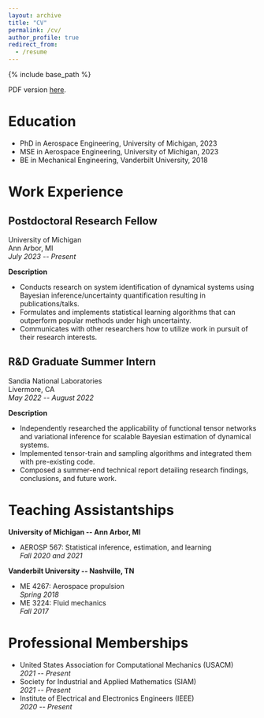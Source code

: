 ```yaml
---
layout: archive
title: "CV"
permalink: /cv/
author_profile: true
redirect_from:
  - /resume
---
```


{% include base_path %}

PDF version [here](../files/galioto-cv.pdf).

# Education

* PhD in Aerospace Engineering, University of Michigan, 2023
* MSE in Aerospace Engineering, University of Michigan, 2023
* BE in Mechanical Engineering, Vanderbilt University, 2018

# Work Experience
## Postdoctoral Research Fellow

University of Michigan<br>
Ann Arbor, MI<br>
*July 2023 -- Present*

**Description**<br>
* Conducts research on system identification of dynamical systems using Bayesian inference/uncertainty quantification resulting in publications/talks.
* Formulates and implements statistical learning algorithms that can outperform popular methods under high uncertainty.
* Communicates with other researchers how to utilize work in pursuit of their research interests.

## R&D Graduate Summer Intern

Sandia National Laboratories<br>
Livermore, CA<br>
*May 2022 -- August 2022*

**Description**<br>
* Independently researched the applicability of functional tensor networks and variational inference for scalable Bayesian estimation of dynamical systems.
* Implemented tensor-train and sampling algorithms and integrated them with pre-existing code.
* Composed a summer-end technical report detailing research findings, conclusions, and future work.

# Teaching Assistantships

**University of Michigan -- Ann Arbor, MI**<br>
* AEROSP 567: Statistical inference, estimation, and learning<br>
  *Fall 2020 and 2021*

**Vanderbilt University -- Nashville, TN**<br>
* ME 4267: Aerospace propulsion<br>
  *Spring 2018* 
* ME 3224: Fluid mechanics<br>
  *Fall 2017*

# Professional Memberships

* United States Association for Computational Mechanics (USACM)<br>
  *2021 -- Present*
* Society for Industrial and Applied Mathematics (SIAM)<br>
  *2021 -- Present*
* Institute of Electrical and Electronics Engineers (IEEE)<br>
  *2020 -- Present*


